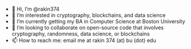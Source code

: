 - 👋 Hi, I’m @rakin374
- 👀 I’m interested in cryptography, blockchains, and data science
- 🌱 I’m currently getting my BA in Computer Science at Boston University
- 💞️ I’m looking to collaborate on open-source code that involves cryptography, randomness, data science, or blockchains
- 📫 How to reach me: email me at rakin 374 (at) bu (dot) edu

<!---
rakin374/rakin374 is a ✨ special ✨ repository because its `README.md` (this file) appears on your GitHub profile.
You can click the Preview link to take a look at your changes.
--->
